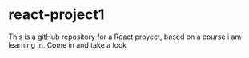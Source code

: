 # react-project1
This is a gitHub repository for a React proyect, based on a course i am learning in. Come in and take a look
